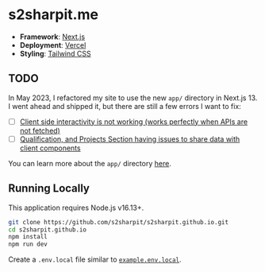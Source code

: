# s2sharpit.me

- **Framework**: [Next.js](https://nextjs.org/)
- **Deployment**: [Vercel](https://vercel.com)
- **Styling**: [Tailwind CSS](https://tailwindcss.com)

## TODO

In May 2023, I refactored my site to use the new `app/` directory in Next.js 13. I went ahead and shipped it, but there are still a few errors I want to fix:

- [ ] [Client side interactivity is not working (works perfectly when APIs are not fetched)](https://github.com/s2sharpit/s2sharpit.github.io/issues/3)
- [ ] [Qualification, and Projects Section having issues to share data with client components](https://github.com/s2sharpit/s2sharpit.github.io/issues/2)

You can learn more about the `app/` directory [here](https://nextjs.org/docs).

## Running Locally

This application requires Node.js v16.13+.

```bash
git clone https://github.com/s2sharpit/s2sharpit.github.io.git
cd s2sharpit.github.io
npm install
npm run dev
```

Create a `.env.local` file similar to [`example.env.local`](https://github.com/s2sharpit/s2sharpit.github.io/blob/next/example.env.local).